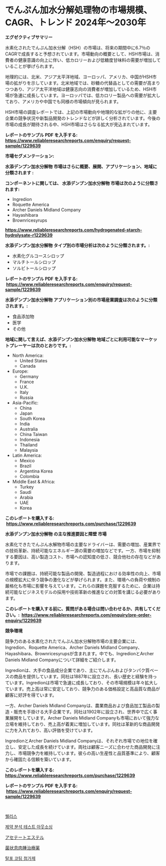 <p><h1>でんぷん加水分解処理物の市場規模、CAGR、トレンド 2024年〜2030年</h1></p><p><strong>エグゼクティブサマリー</strong></p>
<p><p>水素化されたでんぷん加水分解（HSH）の市場は、将来の期間中に6.7％のCAGRで成長すると予想されています。市場動向の概要として、HSH市場は、消費者の健康意識の向上に伴い、低カロリーおよび低糖度甘味料の需要が増加していることが挙げられます。</p><p>地理的には、北米、アジア太平洋地域、ヨーロッパ、アメリカ、中国がHSH市場の拡がりを示しています。北米地域では、砂糖の代替品としての需要が高まりつつあり、アジア太平洋地域は健康志向の消費者が増加しているため、HSH市場が急速に成長しています。ヨーロッパでは、低カロリー製品への需要が拡大しており、アメリカや中国でも同様の市場傾向が見られます。</p><p>HSH市場の調査レポートでは、上記の市場動向や地理的な拡がりの他に、主要企業の競争状況や新製品開発のトレンドなどが詳しく分析されています。今後の市場の成長が期待される中、HSH市場はさらなる拡大が見込まれています。</p></p>
<p><strong>レポートのサンプル PDF を入手する: <a href="https://www.reliableresearchreports.com/enquiry/request-sample/1229639">https://www.reliableresearchreports.com/enquiry/request-sample/1229639</a></strong></p>
<p><strong>市場セグメンテーション:</strong></p>
<p><strong> 水添デンプン加水分解物 市場はさらに概要、展開、アプリケーション、地域に分類されます :</strong></p>
<p><strong>コンポーネントに関しては、 水添デンプン加水分解物 市場は次のように分類されます: &nbsp;</strong></p>
<p><ul><li>Ingredion</li><li>Roquette America</li><li>Archer Daniels Midland Company</li><li>Hayashibara</li><li>Brownricesyrups</li></ul></p>
<p><strong><a href="https://www.reliableresearchreports.com/hydrogenated-starch-hydrolysate-r1229639">https://www.reliableresearchreports.com/hydrogenated-starch-hydrolysate-r1229639</a></strong></p>
<p><strong> 水添デンプン加水分解物 タイプ別の市場分析は次のように分類されます。:</strong></p>
<p><ul><li>水素化グルコースシロップ</li><li>マルチトールシロップ</li><li>ソルビトールシロップ</li></ul></p>
<p><strong>レポートのサンプル PDF を入手する: &nbsp;<a href="https://www.reliableresearchreports.com/enquiry/request-sample/1229639">https://www.reliableresearchreports.com/enquiry/request-sample/1229639</a></strong></p>
<p><strong> 水添デンプン加水分解物 アプリケーション別の市場産業調査は次のように分類されます。:</strong></p>
<p><ul><li>食品添加物</li><li>医学</li><li>その他</li></ul></p>
<p><strong>地域に関して言えば、水添デンプン加水分解物 地域ごとに利用可能なマーケットプレーヤーは次のとおりです。:</strong></p>
<p><ul>
    <li>
        North America:
        <ul>
            <li>United States</li>
            <li>Canada</li>
        </ul>
    </li>
    <li>
        Europe:
        <ul>
            <li>Germany</li>
            <li>France</li>
            <li>U.K.</li>
            <li>Italy</li>
            <li>Russia</li>
        </ul>
    </li>
    <li>
        Asia-Pacific:
        <ul>
            <li>China</li>
            <li>Japan</li>
            <li>South Korea</li>
            <li>India</li>
            <li>Australia</li>
            <li>China Taiwan</li>
            <li>Indonesia</li>
            <li>Thailand</li>
            <li>Malaysia</li>
        </ul>
    </li>
    <li>
        Latin America:
        <ul>
            <li>Mexico</li>
            <li>Brazil</li>
            <li>Argentina Korea</li>
            <li>Colombia</li>
        </ul>
    </li>
    <li>
        Middle East & Africa:
        <ul>
            <li>Turkey</li>
            <li>Saudi</li>
            <li>Arabia</li>
            <li>UAE</li>
            <li>Korea</li>
        </ul>
    </li>
    </ul></p>
<p><strong>このレポートを購入する: &nbsp;<a href="https://www.reliableresearchreports.com/purchase/1229639">https://www.reliableresearchreports.com/purchase/1229639</a></strong></p>
<p><strong>水添デンプン加水分解物 の主な推進要因と障壁 市場</strong></p>
<p><p>水素化できたでんぷん水解物市場の主要なドライバーは、需要の増加、産業界での技術革新、持続可能なエネルギー源の需要の増加などです。一方、市場を抑制する要因は、高い製造コスト、市場への認知度の低さ、競合他社の存在などがあります。</p><p>市場での課題は、持続可能な製品の開発、製造過程における効率性の向上、市場の規模拡大に伴う競争の激化などが挙げられます。また、環境への負荷や規制の厳格化も市場に影響を与えています。これらの課題を克服するために、企業は持続可能なビジネスモデルの採用や技術革新の推進などの対策を講じる必要があります。</p></p>
<p><strong>このレポートを購入する前に、質問がある場合は問い合わせるか、共有してください。:&nbsp; <a href="https://www.reliableresearchreports.com/enquiry/pre-order-enquiry/1229639">https://www.reliableresearchreports.com/enquiry/pre-order-enquiry/1229639</a></strong></p>
<p><strong>競争環境</strong></p>
<p><p>競争力のある水素化されたでんぷん加水分解物市場の主要企業には、Ingredion、Roquette America、Archer Daniels Midland Company、Hayashibara、Brownricesyrupsが含まれます。中でも、IngredionとArcher Daniels Midland Companyについて詳細をご紹介します。</p><p>Ingredionは、大手の食品成分企業であり、主にでんぷんおよびタンパク質ベースの商品を提供しています。同社は1887年に設立され、長い歴史と経験を持っています。Ingredionは市場で急速に成長しており、その市場規模は年々拡大しています。売上高は常に安定しており、競争力のある価格設定と高品質な商品が顧客に好評を得ています。</p><p>一方、Archer Daniels Midland Companyは、農業商品および食品加工製品の製造・販売を手掛ける大手企業です。同社は1902年に設立され、世界中で広く事業展開をしています。Archer Daniels Midland Companyも市場において強力な立場を維持しており、売上高が着実に増加しています。同社は革新的な商品開発に力を入れており、高い評価を受けています。</p><p>IngredionとArcher Daniels Midland Companyは、それぞれ市場での地位を確立し、安定した成長を続けています。両社は顧客ニーズに合わせた商品開発に注力し、市場競争力を維持しています。彼らの高い生産性と品質基準により、顧客から確固たる信頼を築いています。</p></p>
<p><strong>このレポートを購入する: &nbsp; <a href="https://www.reliableresearchreports.com/purchase/1229639">https://www.reliableresearchreports.com/purchase/1229639</a></strong></p>
<p><strong>レポートのサンプル PDF を入手する: &nbsp;<a href="https://www.reliableresearchreports.com/enquiry/request-sample/1229639">https://www.reliableresearchreports.com/enquiry/request-sample/1229639</a></strong><strong></strong></p>
<p>&nbsp;</p>
<p><p><a href="https://medium.com/@dinty11332244/%EC%9B%B0%EB%A6%AC%EC%8A%A4-%EB%A7%88%EC%BC%93-%EC%9D%B8%EC%82%AC%EC%9D%B4%ED%8A%B8-%EC%8B%9C%EC%9E%A5-%EB%8F%99%ED%96%A5-%EC%84%B1%EC%9E%A5-2024%EB%85%84%EB%B6%80%ED%84%B0-2031%EB%85%84%EA%B9%8C%EC%A7%80-%EC%98%88%EC%B8%A1%EB%90%9C-%EA%B2%83-baee4f38d85a">웰리스</a></p><p><a href="https://medium.com/@dinty11332244/%EC%A0%9C%EC%95%BD-%EB%B6%84%EC%84%9D-%ED%85%8C%EC%8A%A4%ED%8C%85-%EC%95%84%EC%9B%83%EC%86%8C%EC%8B%B1-%EC%8B%9C%EC%9E%A5-%EC%9D%B8%EC%82%AC%EC%9D%B4%ED%8A%B8-%EC%8B%9C%EC%9E%A5-%EB%8F%99%ED%96%A5-%EC%84%B1%EC%9E%A5-2024%EB%85%84%EB%B6%80%ED%84%B0-2031%EB%85%84%EA%B9%8C%EC%A7%80%EC%9D%98-%EC%98%88%EC%B8%A1-0938f3e37f1d">제약 분석 테스트 아웃소싱</a></p><p><a href="https://github.com/JacksonWiza1924/Market-Research-Report-List-1/blob/main/280528929246.md">アセテートエステル</a></p><p><a href="https://medium.com/@jewelmohr96/%E3%83%9E%E3%82%A4%E3%82%B3%E3%83%BC%E3%82%B7%E3%82%B9%E3%83%95%E3%83%B3%E3%82%B4%E3%82%A4%E3%83%87%E3%82%B9%E6%B2%BB%E7%99%82%E5%B8%82%E5%A0%B4%E3%81%AE%E8%A6%8F%E6%A8%A1%E3%81%AF-%E4%B8%96%E7%95%8C%E3%81%AE%E6%A5%AD%E7%95%8C%E3%81%A7%E6%9C%80%E9%81%A9%E3%81%AA%E3%83%9E%E3%83%BC%E3%82%B1%E3%83%86%E3%82%A3%E3%83%B3%E3%82%B0%E3%83%81%E3%83%A3%E3%83%8D%E3%83%AB%E3%82%92%E6%98%8E%E3%82%89%E3%81%8B%E3%81%AB%E3%81%97%E3%81%BE%E3%81%99-7346c925bee7">菌状息肉腫治療薬</a></p><p><a href="https://github.com/RichardLueilwitz787/Market-Research-Report-List-1/blob/main/457026026960.md">탈포 코팅 첨가제</a></p></p>